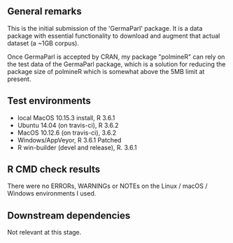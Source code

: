 ## General remarks

This is the initial submission of the 'GermaParl' package. It is a data package with essential 
functionality to download and augment that actual dataset (a ~1GB corpus). 

Once GermaParl is accepted by CRAN, my package "polmineR" can rely on the test data of the 
GermaParl package, which is a solution for reducing the package size of polmineR which is 
somewhat above the 5MB limit at present.


## Test environments

* local MacOS 10.15.3 install, R 3.6.1
* Ubuntu 14.04 (on travis-ci), R 3.6.2
* MacOS 10.12.6 (on travis-ci), 3.6.2
* Windows/AppVeyor, R 3.6.1 Patched
* R win-builder (devel and release), R. 3.6.1


## R CMD check results

There were no ERRORs, WARNINGs or NOTEs on the Linux / macOS / Windows environments I used. 


## Downstream dependencies

Not relevant at this stage.
